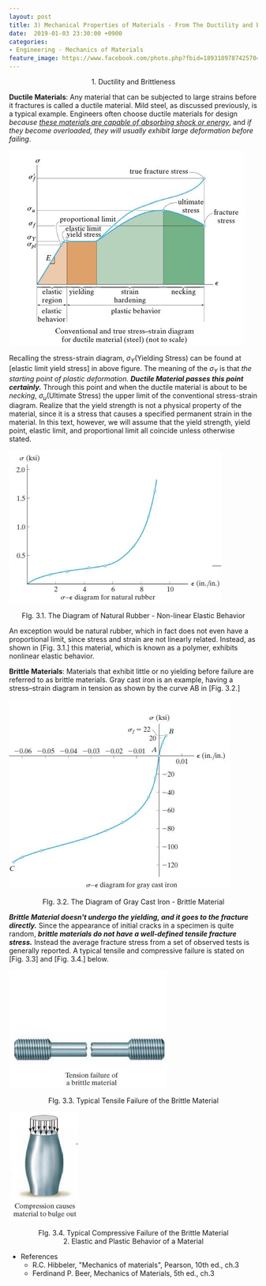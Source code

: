 ```yaml
---
layout: post
title: 3) Mechanical Properties of Materials - From The Ductility and Brittleness
date:  2019-01-03 23:30:00 +0900
categories:
- Engineering - Mechanics of Materials
feature_image: https://www.facebook.com/photo.php?fbid=1893189787425704&set=a.1893187554092594&type=3&theater
---
```




<center>1. Ductility and Brittleness</center>

**Ductile Materials**: Any material that can be subjected to large strains before it fractures is called a ductile material. Mild steel, as discussed previously, is a typical example. Engineers often choose ductile materials for design *because <u>these materials are capable of absorbing shock or energy</u>*, and *if they become overloaded, they will usually exhibit large deformation before failing*.

![useful image](https://raw.githubusercontent.com/brandonkim12/brandonkim12.github.io/master/assets/mechanics_of_materials/fig_21.JPG)

Recalling the stress-strain diagram, $\sigma _Y \text{(Yielding Stress)}$ can be found at [elastic limit yield stress] in above figure. The meaning of the $\sigma _Y$ is that *the starting point of plastic deformation.* ***Ductile Material passes this point certainly.*** Through this point and when the ductile material is about to be *necking*, $\sigma _u \text{(Ultimate Stress)}$ the upper limit of the conventional stress-strain diagram. Realize that the yield strength is not a physical property of the material, since it is a stress that causes a specified permanent strain in the material. In this text, however, we will assume that the yield strength, yield point, elastic limit, and proportional limit all coincide unless otherwise stated.

![useful image](https://raw.githubusercontent.com/brandonkim12/brandonkim12.github.io/master/assets/mechanics_of_materials/fig_23.JPG)

<center>FIg. 3.1. The Diagram of Natural Rubber - Non-linear Elastic Behavior</center>

An exception would be natural rubber, which in fact does not even have a proportional limit, since stress and strain are not linearly related. Instead, as shown in [Fig. 3.1.] this material, which is known as a polymer, exhibits nonlinear elastic behavior. 



**Brittle Materials**: Materials that exhibit little or no yielding before failure are referred to as brittle materials. Gray cast iron is an example, having a stress–strain diagram in tension as shown by the
curve AB in [Fig. 3.2.]

![useful image](https://raw.githubusercontent.com/brandonkim12/brandonkim12.github.io/master/assets/mechanics_of_materials/fig_24.JPG)

 <center>FIg. 3.2. The Diagram of Gray Cast Iron - Brittle Material</center>

***Brittle Material doesn't undergo the yielding, and it goes to the fracture directly.*** Since the appearance of initial cracks in a specimen is quite random, ***brittle materials do not have a well-defined tensile fracture stress.*** Instead the average fracture stress from a set of observed tests is generally reported. A typical tensile and compressive failure is stated on [Fig. 3.3] and [Fig. 3.4.] below.

![useful image](https://raw.githubusercontent.com/brandonkim12/brandonkim12.github.io/master/assets/mechanics_of_materials/fig_25.JPG)

<center>FIg. 3.3. Typical Tensile Failure of the Brittle Material</center>

![useful image](https://raw.githubusercontent.com/brandonkim12/brandonkim12.github.io/master/assets/mechanics_of_materials/fig_26.JPG)

<center>FIg. 3.4. Typical Compressive Failure of the Brittle Material</center>



<center>2. Elastic and Plastic Behavior of a Material</center>






* References
  * R.C. Hibbeler, "Mechanics of materials",  Pearson, 10th ed., ch.3
  * Ferdinand P. Beer, Mechanics of Materials, 5th ed., ch.3
